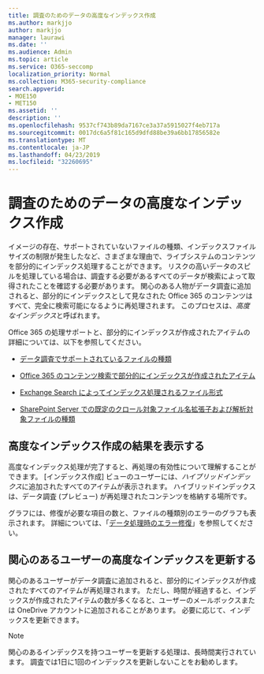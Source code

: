 ```yaml
---
title: 調査のためのデータの高度なインデックス作成
ms.author: markjjo
author: markjjo
manager: laurawi
ms.date: ''
ms.audience: Admin
ms.topic: article
ms.service: O365-seccomp
localization_priority: Normal
ms.collection: M365-security-compliance
search.appverid:
- MOE150
- MET150
ms.assetid: ''
description: ''
ms.openlocfilehash: 9537cf743b89da7167ce3a37a5915027f4eb717a
ms.sourcegitcommit: 0017dc6a5f81c165d9dfd88be39a6bb17856582e
ms.translationtype: MT
ms.contentlocale: ja-JP
ms.lasthandoff: 04/23/2019
ms.locfileid: "32260695"
---
```

# <a name="advanced-indexing-of-data-for-an-investigation"></a>調査のためのデータの高度なインデックス作成

イメージの存在、サポートされていないファイルの種類、インデックスファイルサイズの制限が発生したなど、さまざまな理由で、ライブシステムのコンテンツを部分的にインデックス処理することができます。 リスクの高いデータのスピルを処理している場合は、調査する必要があるすべてのデータが検索によって取得されたことを確認する必要があります。 関心のある人物がデータ調査に追加されると、部分的にインデックスとして見なされた Office 365 のコンテンツはすべて、完全に検索可能になるように再処理されます。 このプロセスは、*高度なインデックス*と呼ばれます。 

Office 365 の処理サポートと、部分的にインデックスが作成されたアイテムの詳細については、以下を参照してください。

- [データ調査でサポートされているファイルの種類](supported-filetypes-datainvestigations.md)

- [Office 365 のコンテンツ検索で部分的にインデックスが作成されたアイテム](https://docs.microsoft.com/en-us/office365/securitycompliance/partially-indexed-items-in-content-search)

- [Exchange Search によってインデックス処理されるファイル形式](https://docs.microsoft.com/en-us/exchange/file-formats-indexed-by-exchange-search-exchange-2013-help)

- [SharePoint Server での既定のクロール対象ファイル名拡張子および解析対象ファイルの種類](https://docs.microsoft.com/en-us/SharePoint/technical-reference/default-crawled-file-name-extensions-and-parsed-file-types)

## <a name="viewing-advanced-indexing-results"></a>高度なインデックス作成の結果を表示する

高度なインデックス処理が完了すると、再処理の有効性について理解することができます。  [インデックス作成] ビューのユーザーには、*ハイブリッドインデックス*に追加されたすべてのアイテムが表示されます。  ハイブリッドインデックスは、データ調査 (プレビュー) が再処理されたコンテンツを格納する場所です。

グラフには、修復が必要な項目の数と、ファイルの種類別のエラーのグラフも表示されます。 詳細については、「[データ処理時のエラー修復](error-remediation.md)」を参照してください。

## <a name="updating-advanced-indexes-for-people-of-interest"></a>関心のあるユーザーの高度なインデックスを更新する

関心のあるユーザーがデータ調査に追加されると、部分的にインデックスが作成されたすべてのアイテムが再処理されます。 ただし、時間が経過すると、インデックスが作成されたアイテムの数が多くなると、ユーザーのメールボックスまたは OneDrive アカウントに追加されることがあります。  必要に応じて、インデックスを更新できます。

> [!NOTE]
> 関心のあるインデックスを持つユーザーを更新する処理は、長時間実行されています。 調査では1日に1回のインデックスを更新しないことをお勧めします。
